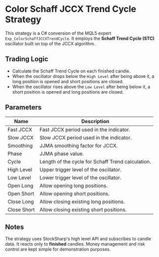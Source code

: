 # Color Schaff JCCX Trend Cycle Strategy

This strategy is a C# conversion of the MQL5 expert `Exp_ColorSchaffJCCXTrendCycle`.
It employs the **Schaff Trend Cycle (STC)** oscillator built on top of the JCCX algorithm.

## Trading Logic

* Calculate the Schaff Trend Cycle on each finished candle.
* When the oscillator drops below the `High Level` after being above it, a long position is opened and short positions are closed.
* When the oscillator rises above the `Low Level` after being below it, a short position is opened and long positions are closed.

## Parameters

| Name | Description |
|------|-------------|
| Fast JCCX | Fast JCCX period used in the indicator. |
| Slow JCCX | Slow JCCX period used in the indicator. |
| Smoothing | JJMA smoothing factor for JCCX. |
| Phase | JJMA phase value. |
| Cycle | Length of the cycle for Schaff Trend calculation. |
| High Level | Upper trigger level of the oscillator. |
| Low Level | Lower trigger level of the oscillator. |
| Open Long | Allow opening long positions. |
| Open Short | Allow opening short positions. |
| Close Long | Allow closing existing long positions. |
| Close Short | Allow closing existing short positions. |

## Notes

The strategy uses StockSharp's high level API and subscribes to candle data. It reacts only to **finished** candles. Money management and risk control are kept simple for demonstration purposes.
